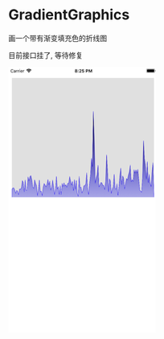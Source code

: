 # GradientGraphics
画一个带有渐变填充色的折线图

目前接口挂了, 等待修复


![效果截图](https://github.com/tsaievan/GradientGraphics/blob/master/Image/Snip20180223_1.png)

